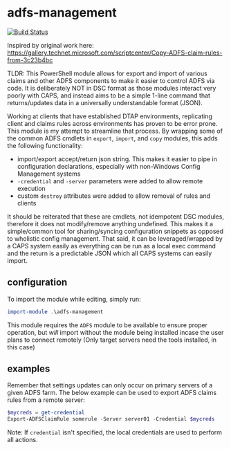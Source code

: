 # adfs-management

[![Build Status](https://dev.azure.com/Justin-DynamicD/GitHubPipelines/_apis/build/status/Justin-DynamicD.powershell-module-adfs_management?branchName=master)](https://dev.azure.com/Justin-DynamicD/GitHubPipelines/_build/latest?definitionId=4&branchName=master)

Inspired by original work here: <https://gallery.technet.microsoft.com/scriptcenter/Copy-ADFS-claim-rules-from-3c23b4bc>

TLDR: This PowerShell module allows for export and import of various claims and other ADFS components to make it easier to control ADFS via code.  It is deliberately NOT in DSC format as those modules interact very poorly with CAPS, and instead aims to be a simple 1-line command that returns/updates data in a universally understandable format (JSON).

Working at clients that have established DTAP environments, replicating client and claims rules across environments has proven to be error prone.  This module is my attempt to streamline that process.  By wrapping some of the common ADFS cmdlets in `export`, `import`, and `copy` modules, this adds the following functionality:

- import/export accept/return json string. This makes it easier to pipe in configuration declarations, especially with non-Windows Config Management systems
- `-credential` and `-server` parameters were added to allow remote execution
- custom `destroy` attributes were added to allow removal of rules and clients

It should be reiterated that these are cmdlets, not idempotent DSC modules, therefore it does not modify/remove anything undefined.  This makes it a simple/common tool for sharing/syncing configuration snippets as opposed to wholistic config management. That said, it can be leveraged/wrapped by a CAPS system easily as everything can be run as a local exec command and the return is a predictable JSON which all CAPS systems can easily import.

## configuration

To import the module while editing, simply run:

```powershell
import-module .\adfs-management
```

This module requires the `ADFS` module to be available to ensure proper operation, but _will_ import without the module being installed incase the user plans to connect remotely (Only target servers need the tools installed, in this case)

## examples

Remember that settings updates can only occur on primary servers of a given ADFS farm. The below example can be used to export ADFS claims rules from a remote server:

```powershell
$mycreds = get-credential
Export-ADFSClaimRule somerule -Server server01 -Credential $mycreds
```

Note: If `credential` isn't specified, the local credentials are used to perform all actions.
